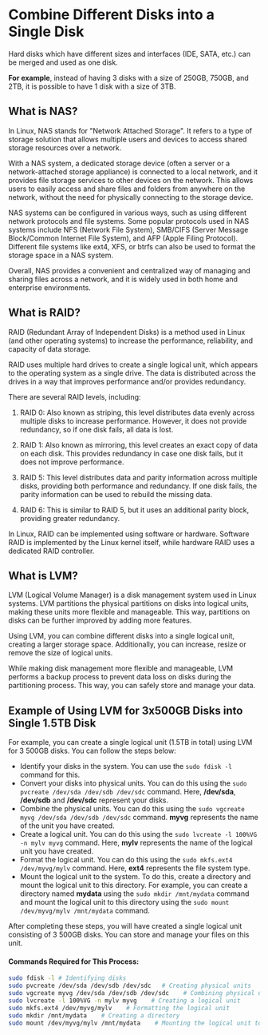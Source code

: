 # Combine Different Disks into a Single Disk

Hard disks which have different sizes and interfaces (IDE, SATA, etc.) can be merged and used as one disk.

**For example**, instead of having 3 disks with a size of 250GB, 750GB, and 2TB, it is possible to have 1 disk with a size of 3TB.

## What is NAS?

In Linux, NAS stands for "Network Attached Storage". It refers to a type of storage solution that allows multiple users and devices to access shared storage resources over a network.

With a NAS system, a dedicated storage device (often a server or a network-attached storage appliance) is connected to a local network, and it provides file storage services to other devices on the network. This allows users to easily access and share files and folders from anywhere on the network, without the need for physically connecting to the storage device.

NAS systems can be configured in various ways, such as using different network protocols and file systems. Some popular protocols used in NAS systems include NFS (Network File System), SMB/CIFS (Server Message Block/Common Internet File System), and AFP (Apple Filing Protocol). Different file systems like ext4, XFS, or btrfs can also be used to format the storage space in a NAS system.

Overall, NAS provides a convenient and centralized way of managing and sharing files across a network, and it is widely used in both home and enterprise environments.

## What is RAID?

RAID (Redundant Array of Independent Disks) is a method used in Linux (and other operating systems) to increase the performance, reliability, and capacity of data storage.

RAID uses multiple hard drives to create a single logical unit, which appears to the operating system as a single drive. The data is distributed across the drives in a way that improves performance and/or provides redundancy.

There are several RAID levels, including:

1. RAID 0: Also known as striping, this level distributes data evenly across multiple disks to increase performance. However, it does not provide redundancy, so if one disk fails, all data is lost.

2. RAID 1: Also known as mirroring, this level creates an exact copy of data on each disk. This provides redundancy in case one disk fails, but it does not improve performance.

3. RAID 5: This level distributes data and parity information across multiple disks, providing both performance and redundancy. If one disk fails, the parity information can be used to rebuild the missing data.

4. RAID 6: This is similar to RAID 5, but it uses an additional parity block, providing greater redundancy.

In Linux, RAID can be implemented using software or hardware. Software RAID is implemented by the Linux kernel itself, while hardware RAID uses a dedicated RAID controller.

## What is LVM?

LVM (Logical Volume Manager) is a disk management system used in Linux systems. LVM partitions the physical partitions on disks into logical units, making these units more flexible and manageable. This way, partitions on disks can be further improved by adding more features.

Using LVM, you can combine different disks into a single logical unit, creating a larger storage space. Additionally, you can increase, resize or remove the size of logical units.

While making disk management more flexible and manageable, LVM performs a backup process to prevent data loss on disks during the partitioning process. This way, you can safely store and manage your data.

## Example of Using LVM for 3x500GB Disks into Single 1.5TB Disk

For example, you can create a single logical unit (1.5TB in total) using LVM for 3 500GB disks. You can follow the steps below:

- Identify your disks in the system. You can use the `sudo fdisk -l` command for this.
- Convert your disks into physical units. You can do this using the `sudo pvcreate /dev/sda /dev/sdb /dev/sdc` command. Here, **/dev/sda**, **/dev/sdb** and **/dev/sdc** represent your disks.
- Combine the physical units. You can do this using the `sudo vgcreate myvg /dev/sda /dev/sdb /dev/sdc` command. **myvg** represents the name of the unit you have created.
- Create a logical unit. You can do this using the `sudo lvcreate -l 100%VG -n mylv myvg` command. Here, **mylv** represents the name of the logical unit you have created.
- Format the logical unit. You can do this using the `sudo mkfs.ext4 /dev/myvg/mylv` command. Here, **ext4** represents the file system type.
- Mount the logical unit to the system. To do this, create a directory and mount the logical unit to this directory. For example, you can create a directory named **mydata** using the `sudo mkdir /mnt/mydata` command and mount the logical unit to this directory using the `sudo mount /dev/myvg/mylv /mnt/mydata` command.

After completing these steps, you will have created a single logical unit consisting of 3 500GB disks. You can store and manage your files on this unit.

#### Commands Required for This Process:

```bash
sudo fdisk -l # Identifying disks
sudo pvcreate /dev/sda /dev/sdb /dev/sdc   # Creating physical units
sudo vgcreate myvg /dev/sda /dev/sdb /dev/sdc    # Combining physical units
sudo lvcreate -l 100%VG -n mylv myvg    # Creating a logical unit
sudo mkfs.ext4 /dev/myvg/mylv    # Formatting the logical unit
sudo mkdir /mnt/mydata    # Creating a directory
sudo mount /dev/myvg/mylv /mnt/mydata    # Mounting the logical unit to the system
```
